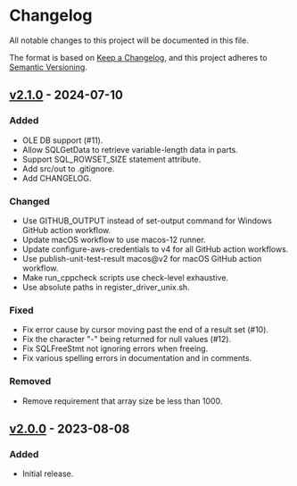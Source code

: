 # Changelog

All notable changes to this project will be documented in this file.

The format is based on [Keep a Changelog](https://keepachangelog.com/en/1.1.0/),
and this project adheres to [Semantic Versioning](https://semver.org/spec/v2.0.0.html).

## [v2.1.0](https://github.com/awslabs/amazon-timestream-odbc-driver/releases/tag/v2.1.0) - 2024-07-10

### Added

- OLE DB support (#11).
- Allow SQLGetData to retrieve variable-length data in parts.
- Support SQL_ROWSET_SIZE statement attribute.
- Add src/out to .gitignore.
- Add CHANGELOG.

### Changed

- Use GITHUB_OUTPUT instead of set-output command for Windows GitHub action workflow.
- Update macOS workflow to use macos-12 runner.
- Update configure-aws-credentials to v4 for all GitHub action workflows.
- Use publish-unit-test-result macos@v2 for macOS GitHub action workflow.
- Make run_cppcheck scripts use check-level exhaustive.
- Use absolute paths in register_driver_unix.sh.

### Fixed

- Fix error cause by cursor moving past the end of a result set (#10).
- Fix the character "-" being returned for null values (#12).
- Fix SQLFreeStmt not ignoring errors when freeing.
- Fix various spelling errors in documentation and in comments.

### Removed

- Remove requirement that array size be less than 1000.

## [v2.0.0](https://github.com/awslabs/amazon-timestream-odbc-driver/releases/tag/v2.0.0) - 2023-08-08

### Added

- Initial release.
